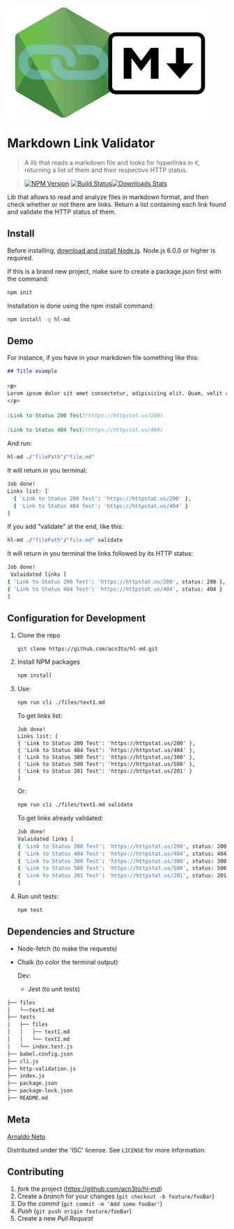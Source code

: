![Logo]

# Markdown Link Validator

> A lib that reads a markdown file and looks for hyperlinks in it, returning a list of them and their respective HTTP status.

> [![NPM Version][npm-image]][npm-url] [![Build Status][travis-image]][travis-url][![Downloads Stats][npm-downloads]][npm-url]

Lib that allows to read and analyze files in markdown format, and then check whether or not there are links. Return a list containing each link found and validate the HTTP status of them.

## Install

Before installing, <a href="https://nodejs.org/en/download/">download and install Node.js</a>. Node.js 6.0.0 or higher is required.

If this is a brand new project, make sure to create a package.json first with the command:

```sh
npm init
```

Installation is done using the npm install command:

```sh
npm install -g hl-md
```

## Demo

For instance, if you have in your markdown file something like this:

```markdown
## Title example

<p>
Lorem ipsum dolor sit amet consectetur, adipisicing elit. Quam, velit reiciendis? Repellendus corrupti perspiciatis libero, fuga officia mollitia cupiditate in quia ipsa accusantium dicta quo perferendis doloremque, voluptatum enim ipsum?
</p>

[Link to Status 200 Test](https://httpstat.us/200)

[Link to Status 404 Test](https://httpstat.us/404)
```

And run:

```sh
hl-md ./"filePath"/"file.md"
```

It will return in you terminal:

```sh
Job done!
Links list: [
  { 'Link to Status 200 Test': 'https://httpstat.us/200' },
  { 'Link to Status 404 Test': 'https://httpstat.us/404' }
]
```

If you add "validate" at the end, like this:

```sh
hl-md ./"filePath"/"file.md" validate
```

It will return in you terminal the links followed by its HTTP status:

```sh
Job done!
 Valaidated links [
{ 'Link to Status 200 Test': 'https://httpstat.us/200', status: 200 },
{ 'Link to Status 404 Test': 'https://httpstat.us/404', status: 404 }
]
```

## Configuration for Development

1. Clone the repo
   ```sh
   git clone https://github.com/acn3to/hl-md.git
   ```
2. Install NPM packages
   ```sh
   npm install
   ```
3. Use:

   ```sh
   npm run cli ./files/text1.md
   ```

   To get links list:

   ```sr
   Job done!
   Links list: [
   { 'Link to Status 200 Test': 'https://httpstat.us/200' },
   { 'Link to Status 404 Test': 'https://httpstat.us/404' },
   { 'Link to Status 300 Test': 'https://httpstat.us/300' },
   { 'Link to Status 500 Test': 'https://httpstat.us/500' },
   { 'Link to Status 201 Test': 'https://httpstat.us/201' }
   ]
   ```

   Or:

   ```sh
   npm run cli ./files/text1.md validate
   ```

   To get links already validated:

   ```sh
   Job done!
   Valaidated links [
   { 'Link to Status 200 Test': 'https://httpstat.us/200', status: 200 },
   { 'Link to Status 404 Test': 'https://httpstat.us/404', status: 404 },
   { 'Link to Status 300 Test': 'https://httpstat.us/300', status: 300 },
   { 'Link to Status 500 Test': 'https://httpstat.us/500', status: 500 },
   { 'Link to Status 201 Test': 'https://httpstat.us/201', status: 201 }
   ]
   ```

4. Run unit tests:
   ```sh
   npm test
   ```

## Dependencies and Structure

- Node-fetch (to make the requests)

- Chalk (to color the terminal output)

  Dev:

  - Jest (to unit tests)

```sh
├── files
│   └──text1.md
├── tests
│   ├── files
│   │   ├── text1.md
│   │   └── text2.md
│   └── index.test.js
├── babel.config.json
├── cli.js
├── http-validation.js
├── index.js
├── package.json
├── package-lock.json
├── README.md
```

## Meta

[Arnaldo Neto](https://github.com/acn3to)

Distributed under the 'ISC' license. See `LICENSE` for more information.

## Contributing

1. _fork_ the project (<https://github.com/acn3to/hl-md>)
2. Create a _branch_ for your changes (`git checkout -b feature/fooBar`)
3. Do the _commit_ (`git commit -m 'Add some fooBar'`)
4. _Push_ (`git push origin feature/fooBar`)
5. Create a new _Pull Request_

[npm-image]: https://img.shields.io/npm/v/hl-md-metrics.svg?style=flat-square
[npm-url]: https://npmjs.org/package/hl-md-metrics
[npm-downloads]: https://img.shields.io/npm/dm/hl-md-metrics.svg?style=flat-square
[travis-image]: https://img.shields.io/travis/dbader/node-hl-md-metrics/master.svg?style=flat-square
[travis-url]: https://travis-ci.org/dbader/node-hl-md-metrics
[logo]: files/logo.png
